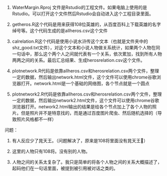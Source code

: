 1. WaterMargin.Rproj 文件是Rstudio的工程文件。如果电脑上使用的是Rstudio。可以打开这个文件然后Rstudio会自动进入这个工程目录里面。

2. getheros.R这个代码是用来获得108位英雄的，从百度百科上下载英雄的名字绰号等。这个代码生成的是allheros.csv这个文件
3. calrelation.R这个代码是使用小说水浒传这个文本（也就是文件夹中的shz_good.txt文件），对这个文本和小说人物做关系统计，如果两个人物在同一句话中，那么这个两个人之间就代表有一个关系，依次累加，找到所有人物两两之间的关系。最后汇总结果、生成herosrelation.csv这个文件。
4. plotnetwork.R代码是依靠allheros.csv和herosrelation.csv两个文件，整理一定的数据，然后输出network.html文件，这个文件可以使用chrome谷歌浏览器打开。network.html是一个基础的网络图，各个节点就是一个圆点
5. plotnetwork2.R代码是依靠allheros.csv和herosrelation.csv两个文件，整理一定的数据，然后输出network2.html文件，这个文件可以使用chrome谷歌浏览器打开。network2.html输出的结果是给各个节点加上了各个人物的照片。但是照片并不是特意找的，而是通过百度图片爬虫、然后随机选择的（导致照片风格都不一样）



问题：

1. 有人反应少了晁天王。（问题解决了，原来是108将里面没有晁天王🤪）

2. 这里的人物只有108将。没有别的人物。

3. 人物之间的关系太复杂了。我只是简单的将各个人物之间的关系大概描述了，起码他们在一句话里面，被提到被引用被对话之类的。

   
